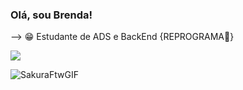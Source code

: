 



### Olá, sou Brenda!   
                       

<head>--> 😁 Estudante de ADS e BackEnd {REPROGRAMA💜} </head>


![](https://github-readme-stats.vercel.app/api?username=brensmiranda&show_icons=true&theme=panda)




![SakuraFtwGIF](https://user-images.githubusercontent.com/97906557/171013515-832de80c-5fa7-47fe-aa98-d5f2d0316696.gif)

